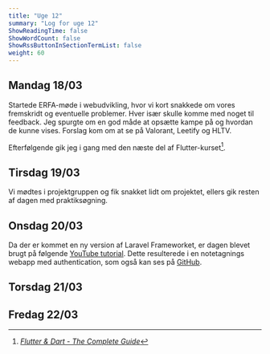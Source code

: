 ```yaml
---
title: "Uge 12"
summary: "Log for uge 12"
ShowReadingTime: false
ShowWordCount: false
ShowRssButtonInSectionTermList: false
weight: 60
---
```


## Mandag 18/03

Startede ERFA-møde i webudvikling, hvor vi kort snakkede om vores fremskridt og eventuelle problemer.
Hver især skulle komme med noget til feedback. Jeg spurgte om en god måde at opsætte kampe på og hvordan de kunne vises.
Forslag kom om at se på Valorant, Leetify og HLTV.

Efterfølgende gik jeg i gang med den næste del af Flutter-kurset[^1].

## Tirsdag 19/03

Vi mødtes i projektgruppen og fik snakket lidt om projektet, ellers gik resten af dagen med praktiksøgning.

## Onsdag 20/03

Da der er kommet en ny version af Laravel Frameworket, er dagen blevet brugt på følgende [YouTube tutorial](https://www.youtube.com/watch?v=eUNWzJUvkCA).
Dette resulterede i en notetagnings webapp med authentication, som også kan ses på [GitHub](https://github.com/OguzHooz/Laravel-Notes).

## Torsdag 21/03


## Fredag 22/03



[^1]: [*Flutter & Dart - The Complete Guide*](https://www.udemy.com/course/learn-flutter-dart-to-build-ios-android-apps/)